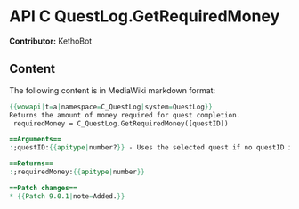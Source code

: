 # API C QuestLog.GetRequiredMoney

**Contributor:** KethoBot

## Content

The following content is in MediaWiki markdown format:

```mediawiki
{{wowapi|t=a|namespace=C_QuestLog|system=QuestLog}}
Returns the amount of money required for quest completion.
 requiredMoney = C_QuestLog.GetRequiredMoney([questID])

==Arguments==
:;questID:{{apitype|number?}} - Uses the selected quest if no questID is provided.

==Returns==
:;requiredMoney:{{apitype|number}}

==Patch changes==
* {{Patch 9.0.1|note=Added.}}
```